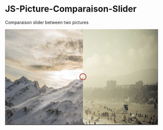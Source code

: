 # JS-Picture-Comparaison-Slider
Comparaison slider between two pictures

![Exemple](assets/media/thumb.png)
